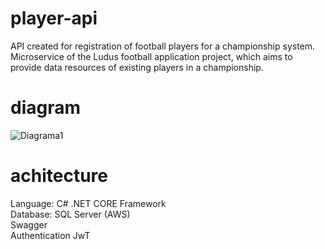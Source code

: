 # player-api
API created for registration of football players for a championship system.
Microservice of the Ludus football application project, which aims to provide data resources of existing players in a championship.

# diagram

![Diagrama1](https://user-images.githubusercontent.com/70587854/236971964-5638e7d1-8add-4e19-820a-139370dd7b9f.png)

# achitecture
Language: C# .NET CORE Framework
<br>
Database: SQL Server (AWS)
<br>
Swagger
<br>
Authentication JwT
